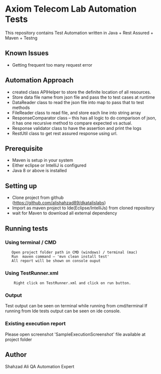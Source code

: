 # Axiom Telecom Lab Automation Tests

This repository contains Test Automation written in Java + Rest Assured + Maven + Testng

## Known Issues

- Getting frequent too many request error

## Automation Approach

- created class APIHelper to store the definite location of all resources. 
- Store data file name from json file and pass the to test cases at runtime
- DataReader class to read the json file into map to pass that to test methods
- FileReader class to read file, and store each line into string array
- ResponseComparator class – this has all logic to do comparison of json, it has one recursive method to compare expected vs actual.
- Response validator class to have the assertion and print the logs
- RestUtil class to get rest assured response using url.

## Prerequisite
- Maven is setup in your system
- Either eclipse or IntelliJ is configured 
- Java 8 or above is installed 

## Setting up

* Clone project from github (https://github.com/alishahzad89/dkatalislabs)
* Import as maven project to Ide(Eclipse/IntelliJs) from cloned repository
* wait for Maven to download all external dependency

## Running tests

### Using terminal / CMD

       Open project folder path in CMD (windows) / terminal (mac) 
       Run  maven command – 'mvn clean install test'
       All report will be shown on console ouput
       
### Using TestRunner.xml
        Right click on TestRunner.xml and click on run button.


### Output

Test output can be seen on terminal while running from cmd/terminal
If running from Ide tests output can be seen on ide console.

### Existing execution report

Please open screenshot 'SampleExecutionScreenshot' file available at project folder


## Author
Shahzad Ali
QA Automation Expert